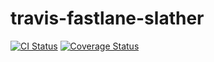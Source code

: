 # travis-fastlane-slather

[![CI Status](http://img.shields.io/travis/marinofelipe/Travis-Slather-Coveralls.svg?style=flat)](https://travis-ci.org/marinofelipe/Travis-Slather-Coveralls)
[![Coverage Status](https://coveralls.io/repos/github/marinofelipe/Travis-Slather-Coveralls/badge.svg?branch=master)](https://coveralls.io/github/marinofelipe/Travis-Slather-Coveralls?branch=master)
